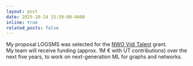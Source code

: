 ```yaml
---
layout: post
date: 2025-10-24 15:59:00-0400
inline: true
related_posts: false
---
```


My proposal LOGSMS was selected for the <a href="https://www.nwo.nl/en/news/149-vidi-applications-granted-to-talented-researchers">NWO Vidi Talent</a> grant. <br>
My team will receive funding (approx. 1M &#8364; with UT contributions) over the next five years, to work on next-generation ML for graphs and networks. 



